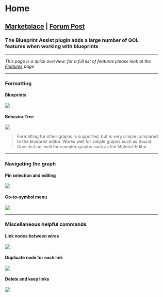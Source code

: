 # Home

## [Marketplace](https://www.unrealengine.com/marketplace/en-US/product/blueprint-assist) | [Forum Post](https://forums.unrealengine.com/t/blueprint-assist-plugin/214123)

### The Blueprint Assist plugin adds a large number of QOL features when working with blueprints

***
*This page is a quick overview: for a full list of features please look at
the [Features](https://github.com/fpwong/BlueprintAssistWiki/wiki/Features) page*
***

### Formatting

#### Blueprints

![](https://i.imgur.com/RweXyxv.gif)

#### Behavior Tree

![](https://i.imgur.com/KYE8Sl5.gif)

> Formatting for other graphs is supported, but is very simple compared to the blueprint editor. Works well for simple
graphs such as Sound Cues but not well for complex graphs such as the Material Editor.

***

### Navigating the graph

#### Pin selection and editing

![](https://i.imgur.com/nWEYjGq.gif)

#### Go-to-symbol menu

![](https://i.imgur.com/O201yCf.png)

***

### Miscellaneous helpful commands

#### Link nodes between wires

![](https://i.imgur.com/wqGY1sS.gif)

#### Duplicate node for each link

![](https://i.imgur.com/Ttm6kVR.gif)

#### Delete and keep links

![](https://i.imgur.com/Am3DkTn.gif)